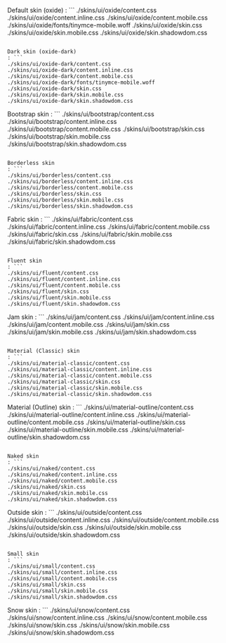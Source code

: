 Default skin (oxide)
: ```
./skins/ui/oxide/content.css
./skins/ui/oxide/content.inline.css
./skins/ui/oxide/content.mobile.css
./skins/ui/oxide/fonts/tinymce-mobile.woff
./skins/ui/oxide/skin.css
./skins/ui/oxide/skin.mobile.css
./skins/ui/oxide/skin.shadowdom.css
```

Dark skin (oxide-dark)
: ```
./skins/ui/oxide-dark/content.css
./skins/ui/oxide-dark/content.inline.css
./skins/ui/oxide-dark/content.mobile.css
./skins/ui/oxide-dark/fonts/tinymce-mobile.woff
./skins/ui/oxide-dark/skin.css
./skins/ui/oxide-dark/skin.mobile.css
./skins/ui/oxide-dark/skin.shadowdom.css
```

Bootstrap skin
: ```
./skins/ui/bootstrap/content.css
./skins/ui/bootstrap/content.inline.css
./skins/ui/bootstrap/content.mobile.css
./skins/ui/bootstrap/skin.css
./skins/ui/bootstrap/skin.mobile.css
./skins/ui/bootstrap/skin.shadowdom.css
```

Borderless skin
: ```
./skins/ui/borderless/content.css
./skins/ui/borderless/content.inline.css
./skins/ui/borderless/content.mobile.css
./skins/ui/borderless/skin.css
./skins/ui/borderless/skin.mobile.css
./skins/ui/borderless/skin.shadowdom.css
```

Fabric skin
: ```
./skins/ui/fabric/content.css
./skins/ui/fabric/content.inline.css
./skins/ui/fabric/content.mobile.css
./skins/ui/fabric/skin.css
./skins/ui/fabric/skin.mobile.css
./skins/ui/fabric/skin.shadowdom.css
```

Fluent skin
: ```
./skins/ui/fluent/content.css
./skins/ui/fluent/content.inline.css
./skins/ui/fluent/content.mobile.css
./skins/ui/fluent/skin.css
./skins/ui/fluent/skin.mobile.css
./skins/ui/fluent/skin.shadowdom.css
```

Jam skin
: ```
./skins/ui/jam/content.css
./skins/ui/jam/content.inline.css
./skins/ui/jam/content.mobile.css
./skins/ui/jam/skin.css
./skins/ui/jam/skin.mobile.css
./skins/ui/jam/skin.shadowdom.css
```

Material (Classic) skin
: ```
./skins/ui/material-classic/content.css
./skins/ui/material-classic/content.inline.css
./skins/ui/material-classic/content.mobile.css
./skins/ui/material-classic/skin.css
./skins/ui/material-classic/skin.mobile.css
./skins/ui/material-classic/skin.shadowdom.css
```

Material (Outline) skin
: ```
./skins/ui/material-outline/content.css
./skins/ui/material-outline/content.inline.css
./skins/ui/material-outline/content.mobile.css
./skins/ui/material-outline/skin.css
./skins/ui/material-outline/skin.mobile.css
./skins/ui/material-outline/skin.shadowdom.css
```

Naked skin
: ```
./skins/ui/naked/content.css
./skins/ui/naked/content.inline.css
./skins/ui/naked/content.mobile.css
./skins/ui/naked/skin.css
./skins/ui/naked/skin.mobile.css
./skins/ui/naked/skin.shadowdom.css
```

Outside skin
: ```
./skins/ui/outside/content.css
./skins/ui/outside/content.inline.css
./skins/ui/outside/content.mobile.css
./skins/ui/outside/skin.css
./skins/ui/outside/skin.mobile.css
./skins/ui/outside/skin.shadowdom.css
```

Small skin
: ```
./skins/ui/small/content.css
./skins/ui/small/content.inline.css
./skins/ui/small/content.mobile.css
./skins/ui/small/skin.css
./skins/ui/small/skin.mobile.css
./skins/ui/small/skin.shadowdom.css
```

Snow skin
: ```
./skins/ui/snow/content.css
./skins/ui/snow/content.inline.css
./skins/ui/snow/content.mobile.css
./skins/ui/snow/skin.css
./skins/ui/snow/skin.mobile.css
./skins/ui/snow/skin.shadowdom.css
```